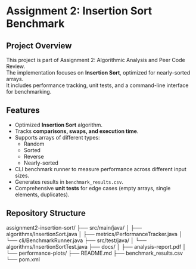 # Assignment 2: Insertion Sort Benchmark

## Project Overview
This project is part of Assignment 2: Algorithmic Analysis and Peer Code Review.  
The implementation focuses on **Insertion Sort**, optimized for nearly-sorted arrays.  
It includes performance tracking, unit tests, and a command-line interface for benchmarking.

## Features
- Optimized **Insertion Sort** algorithm.
- Tracks **comparisons, swaps, and execution time**.
- Supports arrays of different types:
  - Random
  - Sorted
  - Reverse
  - Nearly-sorted
- CLI benchmark runner to measure performance across different input sizes.
- Generates results in `benchmark_results.csv`.
- Comprehensive **unit tests** for edge cases (empty arrays, single elements, duplicates).

## Repository Structure
assignment2-insertion-sort/
├── src/main/java/
│   ├── algorithms/InsertionSort.java
│   ├── metrics/PerformanceTracker.java
│   └── cli/BenchmarkRunner.java
├── src/test/java/
│   └── algorithms/InsertionSortTest.java
├── docs/
│   ├── analysis-report.pdf
│   └── performance-plots/
├── README.md
├── benchmark_results.csv
└── pom.xml

